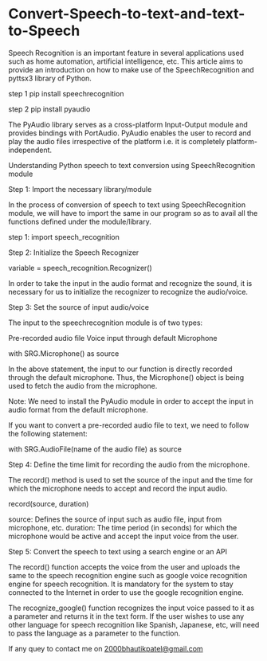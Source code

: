 # Convert-Speech-to-text-and-text-to-Speech
Speech Recognition is an important feature in several applications used such as home automation, artificial intelligence, etc. This article aims to provide an introduction on how to make use of the SpeechRecognition and pyttsx3 library of Python.

step 1
  pip install speechrecognition
 
 step 2
  pip install pyaudio
  
The PyAudio library serves as a cross-platform Input-Output module and provides bindings with PortAudio. PyAudio enables the user to record and play the audio files irrespective of the platform i.e. it is completely platform-independent.


Understanding Python speech to text conversion using SpeechRecognition module

Step 1: Import the necessary library/module

In the process of conversion of speech to text using SpeechRecognition module, we will have to import the same in our program so as to avail all the functions defined under the module/library.

step 1: import speech_recognition

Step 2: Initialize the Speech Recognizer

variable = speech_recognition.Recognizer()

In order to take the input in the audio format and recognize the sound, it is necessary for us to initialize the recognizer to recognize the audio/voice.

Step 3: Set the source of input audio/voice

The input to the speechrecognition module is of two types:

Pre-recorded audio file
Voice input through default Microphone

with SRG.Microphone() as source

In the above statement, the input to our function is directly recorded through the default microphone. Thus, the Microphone() object is being used to fetch the audio from the microphone.

Note: We need to install the PyAudio module in order to accept the input in audio format from the default microphone.

If you want to convert a pre-recorded audio file to text, we need to follow the following statement:

with SRG.AudioFile(name of the audio file) as source

Step 4: Define the time limit for recording the audio from the microphone.

The record() method is used to set the source of the input and the time for which the microphone needs to accept and record the input audio.

record(source, duration)

source: Defines the source of input such as audio file, input from microphone, etc.
duration: The time period (in seconds) for which the microphone would be active and accept the input voice from the user.

Step 5: Convert the speech to text using a search engine or an API

The record() function accepts the voice from the user and uploads the same to the speech recognition engine such as google voice recognition engine for speech recognition. It is mandatory for the system to stay connected to the Internet in order to use the google recognition engine.

The recognize_google() function recognizes the input voice passed to it as a parameter and returns it in the text form. If the user wishes to use any other language for speech recognition like Spanish, Japanese, etc, will need to pass the language as a parameter to the function.
  

If any quey to  contact me on 2000bhautikpatel@gmail.com
